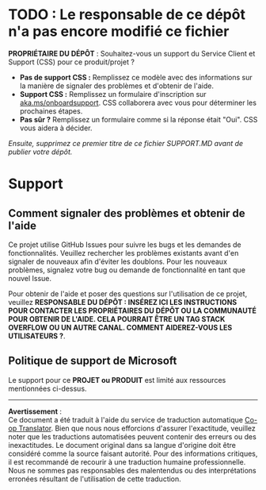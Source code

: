 <!--
CO_OP_TRANSLATOR_METADATA:
{
  "original_hash": "16623b0983ccd9d0cd0680b9604e9cf4",
  "translation_date": "2025-10-17T18:50:06+00:00",
  "source_file": "SUPPORT.md",
  "language_code": "fr"
}
-->
# TODO : Le responsable de ce dépôt n'a pas encore modifié ce fichier

**PROPRIÉTAIRE DU DÉPÔT** : Souhaitez-vous un support du Service Client et Support (CSS) pour ce produit/projet ?

- **Pas de support CSS :** Remplissez ce modèle avec des informations sur la manière de signaler des problèmes et d'obtenir de l'aide.
- **Support CSS :** Remplissez un formulaire d'inscription sur [aka.ms/onboardsupport](https://aka.ms/onboardsupport). CSS collaborera avec vous pour déterminer les prochaines étapes.
- **Pas sûr ?** Remplissez un formulaire comme si la réponse était "Oui". CSS vous aidera à décider.

*Ensuite, supprimez ce premier titre de ce fichier SUPPORT.MD avant de publier votre dépôt.*
<!-- markdownlint-disable-next-line MD025 - Justification : Modèle standard de Microsoft -->
# Support

## Comment signaler des problèmes et obtenir de l'aide  

Ce projet utilise GitHub Issues pour suivre les bugs et les demandes de fonctionnalités. Veuillez rechercher les problèmes existants avant d'en signaler de nouveaux afin d'éviter les doublons. Pour les nouveaux problèmes, signalez votre bug ou demande de fonctionnalité en tant que nouvel Issue.

Pour obtenir de l'aide et poser des questions sur l'utilisation de ce projet, veuillez **RESPONSABLE DU DÉPÔT : INSÉREZ ICI LES INSTRUCTIONS POUR CONTACTER LES PROPRIÉTAIRES DU DÉPÔT OU LA COMMUNAUTÉ POUR OBTENIR DE L'AIDE. CELA POURRAIT ÊTRE UN TAG STACK OVERFLOW OU UN AUTRE CANAL. COMMENT AIDEREZ-VOUS LES UTILISATEURS ?**.

## Politique de support de Microsoft  

Le support pour ce **PROJET ou PRODUIT** est limité aux ressources mentionnées ci-dessus.

---

**Avertissement** :  
Ce document a été traduit à l'aide du service de traduction automatique [Co-op Translator](https://github.com/Azure/co-op-translator). Bien que nous nous efforcions d'assurer l'exactitude, veuillez noter que les traductions automatisées peuvent contenir des erreurs ou des inexactitudes. Le document original dans sa langue d'origine doit être considéré comme la source faisant autorité. Pour des informations critiques, il est recommandé de recourir à une traduction humaine professionnelle. Nous ne sommes pas responsables des malentendus ou des interprétations erronées résultant de l'utilisation de cette traduction.